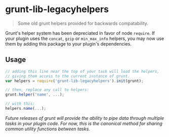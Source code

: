 # grunt-lib-legacyhelpers

> Some old grunt helpers provided for backwards compatability.

Grunt's helper system has been depreciated in favor of node `require`.  If your plugin uses the `concat`, `gzip` or `min_max_info` helpers, you may now use them by adding this package to your plugin's dependencies.

## Usage

```js
// adding this line near the top of your task will load the helpers,
// giving them access to the current instance of grunt.
var helpers = require('grunt-lib-legacyhelpers').init(grunt);

// then, replace any call to helpers:
grunt.helper('name', ...);

// with this:
helpers.name(...);
```

*Future releases of grunt will provide the ability to pipe data through multiple tasks in your plugin code.  For now, this is the canonical method for sharing common utility functions between tasks.*